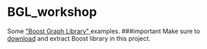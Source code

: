 BGL_workshop
============
Some ["Boost Graph Library" ](http://www.boost.org/doc/libs/1_57_0/libs/graph) examples.
###important
Make sure to [download](http://sourceforge.net/projects/boost/files/boost/1.57.0/boost_1_57_0.tar.gz/download) and extract Boost  library in this project.
